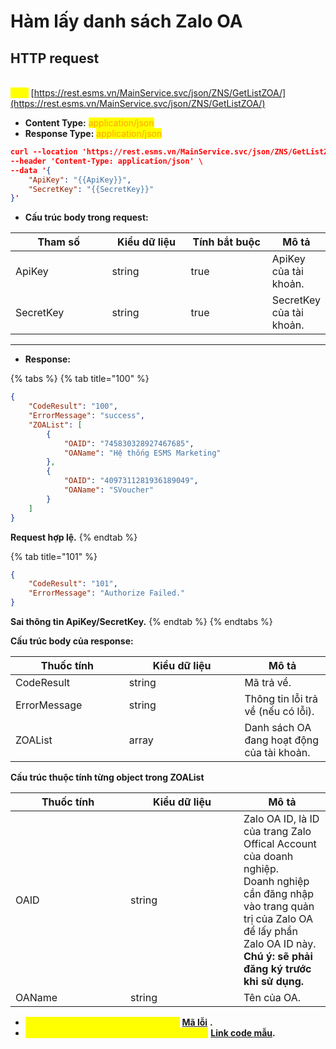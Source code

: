 # Hàm lấy danh sách Zalo OA

## HTTP request

\
<mark style="color:yellow;">**`POST`**</mark> [https://rest.esms.vn/MainService.svc/json/ZNS/GetListZOA/](https://rest.esms.vn/MainService.svc/json/ZNS/GetListZOA/)

* **Content Type:** <mark style="color:orange;">application/json</mark>
* **Response Type:** <mark style="color:orange;">application/json</mark>

```json
curl --location 'https://rest.esms.vn/MainService.svc/json/ZNS/GetListZOA/' \
--header 'Content-Type: application/json' \
--data '{
    "ApiKey": "{{ApiKey}}",
    "SecretKey": "{{SecretKey}}"
}'
```

* **Cấu trúc body trong request:**

<table><thead><tr><th width="162">Tham số</th><th width="136">Kiểu dữ liệu</th><th width="143" data-type="checkbox">Tính bắt buộc</th><th>Mô tả</th></tr></thead><tbody><tr><td>ApiKey</td><td>string</td><td>true</td><td>ApiKey của tài khoản.</td></tr><tr><td>SecretKey</td><td>string</td><td>true</td><td>SecretKey của tài khoản.</td></tr></tbody></table>

***

* **Response:**

{% tabs %}
{% tab title="100" %}
```json
{
    "CodeResult": "100",
    "ErrorMessage": "success",
    "ZOAList": [
        {
            "OAID": "745830328927467685",
            "OAName": "Hệ thống ESMS Marketing"
        },
        {
            "OAID": "4097311281936189049",
            "OAName": "SVoucher"
        }
    ]
}   
```

**Request hợp lệ.**
{% endtab %}

{% tab title="101" %}
```json
{
    "CodeResult": "101",
    "ErrorMessage": "Authorize Failed."
}
```

**Sai thông tin ApiKey/SecretKey.**
{% endtab %}
{% endtabs %}

**Cấu trúc body của response:**

<table><thead><tr><th width="165.800048828125">Thuốc tính</th><th width="168.60009765625">Kiểu dữ liệu</th><th>Mô tả</th></tr></thead><tbody><tr><td>CodeResult</td><td>string</td><td>Mã trả về.</td></tr><tr><td>ErrorMessage</td><td>string</td><td>Thông tin lỗi trả về (nếu có lỗi).</td></tr><tr><td>ZOAList</td><td>array</td><td>Danh sách OA đang hoạt động của tài khoản.</td></tr></tbody></table>

**Cấu trúc thuộc tính từng object trong ZOAList**

<table><thead><tr><th width="168">Thuốc tính</th><th width="165">Kiểu dữ liệu</th><th>Mô tả</th></tr></thead><tbody><tr><td>OAID</td><td>string</td><td>Zalo OA ID, là ID của trang Zalo Offical Account của doanh nghiệp. <br>Doanh nghiệp cần đăng nhập vào trang quản trị của Zalo OA để lấy phần Zalo OA ID này.<br><strong>Chú ý: sẽ phải đăng ký trước khi sử dụng.</strong></td></tr><tr><td>OAName</td><td>string</td><td>Tên của OA.</td></tr></tbody></table>

* _<mark style="color:yellow;">**Thông tin chi tiết mã lỗi xem ở bảng:**</mark>_ [**Mã lỗi**](../bang-ma-loi.md) **.**
* _<mark style="color:yellow;">**Lấy code mẫu các ngôn ngữ trên Postman:**</mark>_ [**Link code mẫu**](https://samplefordevelopers.esms.vn/#cb86e533-d5cc-40cd-844f-465c8cb8dc38)**.**
